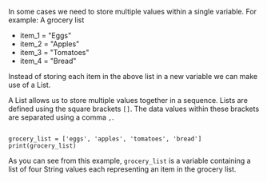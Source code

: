 In some cases we need to store multiple values within a single variable.
For example:
A grocery list

- item_1 =  "Eggs"
- item_2 = "Apples"
- item_3 = "Tomatoes"
- item_4 = "Bread"

Instead of storing each item in the above list in a new variable we can make use of a List.

A List allows us to store multiple values together in a sequence. Lists are defined using the square brackets `[]`. The data values within these brackets are separated using a comma `,`.

<Editor lang="python">
<code>
grocery_list = ['eggs', 'apples', 'tomatoes', 'bread']
print(grocery_list)
</code>
</Editor>

As you can see from this example, `grocery_list` is a variable containing a list of four String values each representing an item in the grocery list.
